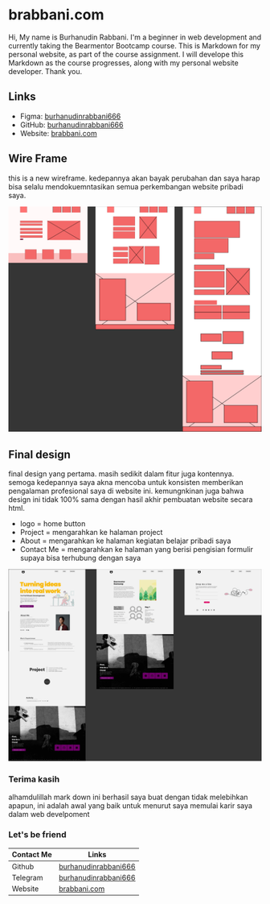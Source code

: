 # brabbani.com

Hi, My name is Burhanudin Rabbani. I'm a beginner in web development and currently taking the Bearmentor Bootcamp course. This is Markdown for my personal website, as part of the course assignment. I will develope this Markdown as the course progresses, along with my personal website developer. Thank you.

## Links

- Figma: [burhanudinrabbani666](https://figma.com/design/EXKlqZM6jUT3nMCf7XKO3r/brabbani.com?node-id=0-1&t=ElEnzI8HPoOgV6jB-1)
- GitHub: [burhanudinrabbani666](https://github.com/burhanudinrabbani666)
- Website: [brabbani.com](https://brabbani-com.vercel.app/)

## Wire Frame

this is a new wireframe. kedepannya akan bayak perubahan dan saya harap bisa selalu mendokuemntasikan semua perkembangan website pribadi saya.

![wireframe](/images/figma/wireframe.png)

## Final design

final design yang pertama. masih sedikit dalam fitur juga kontennya. semoga kedepannya saya akna mencoba untuk konsisten memberikan pengalaman profesional saya di website ini. kemungnkinan juga bahwa design ini tidak 100% sama dengan hasil akhir pembuatan website secara html.

- logo = home button
- Project = mengarahkan ke halaman project
- About = mengarahkan ke halaman kegiatan belajar pribadi saya
- Contact Me = mengarahkan ke halaman yang berisi pengisian formulir supaya bisa terhubung dengan saya

![web-design](/images/figma/web-design.png)

### Terima kasih

alhamdulillah mark down ini berhasil saya buat dengan tidak melebihkan apapun, ini adalah awal yang baik untuk menurut saya memulai karir saya dalam web develpoment

### Let's be friend

| Contact Me | Links                                                           |
| ---------- | --------------------------------------------------------------- |
| Github     | [burhanudinrabbani666](https://github.com/burhanudinrabbani666) |
| Telegram   | [burhanudinrabbani666](https://t.me/burhanudinrabbani666)       |
| Website    | [brabbani.com](https://brabbani.com)                            |
